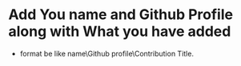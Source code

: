 # Add You name and Github Profile along with What you have added
* format be like name\Github profile\Contribution Title.
